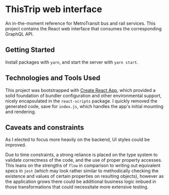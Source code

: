 # ThisTrip web interface

An in-the-moment reference for MetroTransit bus and rail services. This project contains the React web interface that consumes the corresponding GraphQL API.

## Getting Started

Install packages with `yarn`, and start the server with `yarn start`.

## Technologies and Tools Used
This project was bootstrapped with [Create React App](https://github.com/facebookincubator/create-react-app), which provided a solid foundation of bundler configuration and other environmental support, nicely encapsulated in the `react-scripts` package. I quickly removed the generated code, save for `index.js`, which handles the app's initial mounting and rendering.

## Caveats and constraints

As I elected to focus more heavily on the backend, UI styles could be improved. 

Due to time constraints, a strong reliance is placed on the type system to validate correctness of the code, and the use of proper property accesses. This leans on the strengths of `flow` in comparison to writing out equivalent specs in `jest` (which may look rather similar to methodically checking the existence and values of certain properties on resulting objects), however as the application grows there could be additional business logic imbued in those transformations that could necessitate more extensive testing.